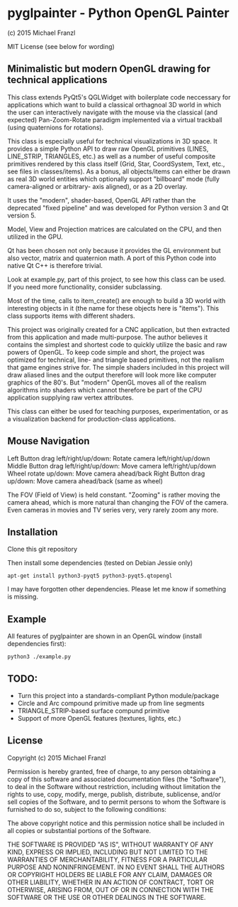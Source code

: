 # pyglpainter - Python OpenGL Painter

(c) 2015 Michael Franzl

MIT License (see below for wording)

## Minimalistic but modern OpenGL drawing for technical applications

This class extends PyQt5's QGLWidget with boilerplate code neccessary
for applications which want to build a classical orthagnoal 3D world
in which the user can interactively navigate with the mouse via the
classical (and expected) Pan-Zoom-Rotate paradigm implemented via a
virtual trackball (using quaternions for rotations).

This class is especially useful for technical visualizations in 3D
space. It provides a simple Python API to draw raw OpenGL primitives
(LINES, LINE_STRIP, TRIANGLES, etc.) as well as a number of useful
composite primitives rendered by this class itself (Grid, Star,
CoordSystem, Text, etc., see files in classes/items). As a bonus,
all objects/items can either be drawn as real 3D world entities which
optionally support "billboard" mode (fully camera-aligned or arbitrary-
axis aligned), or as a 2D overlay.

It uses the "modern", shader-based, OpenGL API rather than the
deprecated "fixed pipeline" and was developed for Python version 3
and Qt version 5.

Model, View and Projection matrices are calculated on the CPU, and
then utilized in the GPU.

Qt has been chosen not only because it provides the GL environment
but also vector, matrix and quaternion math. A port of this Python
code into native Qt C++ is therefore trivial.

Look at example.py, part of this project, to see how this class can
be used. If you need more functionality, consider subclassing.

Most of the time, calls to item_create() are enough to build a 3D
world with interesting objects in it (the name for these objects here
is "items"). This class supports items with different shaders.

This project was originally created for a CNC application, but then
extracted from this application and made multi-purpose. The author
believes it contains the simplest and shortest code to quickly utilize
the basic and raw powers of OpenGL. To keep code simple and short, the
project was optimized for technical, line- and triangle based
primitives, not the realism that game engines strive for. The simple
shaders included in this project will draw aliased lines and the
output therefore will look more like computer graphics of the 80's.
But "modern" OpenGL moves all of the realism algorithms into shaders
which cannot therefore be part of the CPU application supplying raw
vertex attributes.

This class can either be used for teaching purposes, experimentation,
or as a visualization backend for production-class applications.

## Mouse Navigation

Left Button drag left/right/up/down: Rotate camera left/right/up/down
Middle Button drag left/right/up/down: Move camera left/right/up/down
Wheel rotate up/down: Move camera ahead/back
Right Button drag up/down: Move camera ahead/back (same as wheel)

The FOV (Field of View) is held constant. "Zooming" is rather moving
the camera ahead, which is more natural than changing the FOV of the 
camera. Even cameras in movies and TV series very, very rarely zoom
any more.

## Installation

Clone this git repository

Then install some dependencies (tested on Debian Jessie only)

    apt-get install python3-pyqt5 python3-pyqt5.qtopengl
    
I may have forgotten other dependencies. Please let me know if something is missing.


## Example

All features of pyglpainter are shown in an OpenGL window (install dependencies
first):

    python3 ./example.py

## TODO:

* Turn this project into a standards-compliant Python module/package
* Circle and Arc compound primitive made up from line segments
* TRIANGLE_STRIP-based surface compund primitive
* Support of more OpenGL features (textures, lights, etc.)

## License

Copyright (c) 2015 Michael Franzl

Permission is hereby granted, free of charge, to any person obtaining a copy of this software and associated documentation files (the "Software"), to deal in the Software without restriction, including without limitation the rights to use, copy, modify, merge, publish, distribute, sublicense, and/or sell copies of the Software, and to permit persons to whom the Software is furnished to do so, subject to the following conditions:

The above copyright notice and this permission notice shall be included in all copies or substantial portions of the Software.

THE SOFTWARE IS PROVIDED "AS IS", WITHOUT WARRANTY OF ANY KIND, EXPRESS OR IMPLIED, INCLUDING BUT NOT LIMITED TO THE WARRANTIES OF MERCHANTABILITY, FITNESS FOR A PARTICULAR PURPOSE AND NONINFRINGEMENT. IN NO EVENT SHALL THE AUTHORS OR COPYRIGHT HOLDERS BE LIABLE FOR ANY CLAIM, DAMAGES OR OTHER LIABILITY, WHETHER IN AN ACTION OF CONTRACT, TORT OR OTHERWISE, ARISING FROM, OUT OF OR IN CONNECTION WITH THE SOFTWARE OR THE USE OR OTHER DEALINGS IN THE SOFTWARE.